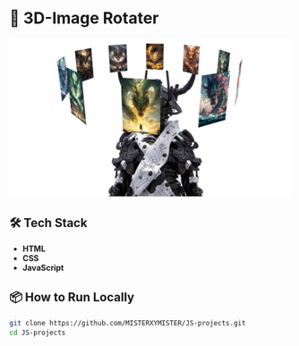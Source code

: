 # 🚀 3D-Image Rotater

![Project Screenshot](images/Thumbnail.png)

## 🛠 Tech Stack
- **HTML**
- **CSS**
- **JavaScript**

## 📦 How to Run Locally

```bash
git clone https://github.com/MISTERXYMISTER/JS-projects.git
cd JS-projects
